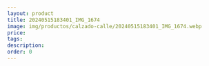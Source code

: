 ```yaml
---
layout: product
title: 20240515183401_IMG_1674
image: img/productos/calzado-calle/20240515183401_IMG_1674.webp
price: 
tags: 
description: 
order: 0
---
```

